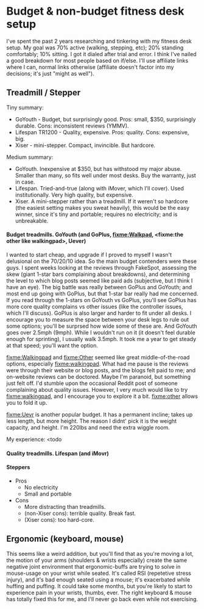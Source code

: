 # Budget & non-budget fitness desk setup

I've spent the past 2 years researching and tinkering with my fitness desk setup. My goal was 70% active (walking, stepping, etc); 20% standing comfortably; 10% sitting. I got it dialed after trial and error. I think I've nailed a good breakdown for most people based on if/else. I'll use affiliate links where I can, normal links otherwise (affiliate doesn't factor into my decisions; it's just "might as well").

## Treadmill / Stepper

Tiny summary:
- GoYouth - Budget, but surprisingly good. Pros: small, $350, surprisingly durable. Cons: inconsistent reviews (YMMV).
- Lifespan TR1200 - Quality, expensive. Pros: quality. Cons: expensive, big. 
- Xiser - mini-stepper. Compact, invincible. But hardcore.

Medium summary:
- GoYouth. Inexpensive at $350, but has withstood my major abuse. Smaller than many, so fits well under most desks. Buy the warranty, just in case.
- Lifespan. Tried-and-true (along with iMover, which I'll cover). Used institutionally. Very high quality, but expensive.
- Xiser. A mini-stepper rather than a treadmill. If it weren't so hardcore (the easiest setting makes you sweat heavily), this would be the easy winner, since it's tiny and portable; requires no electricity; and is unbreakable.

#### Budget treadmills. GoYouth (and GoPlus, <fixme:Walkpad>, <fixme:the other like walkingpad>, Uever)

I wanted to start cheap, and upgrade if I proved to myself I wasn't delusional on the 70/20/10 idea. So the main budget contenders were these guys. I spent weeks looking at the reviews through FakeSpot, assessing the skew (giant 1-star bars complaining about breakdowns), and determining the level to which blog posts seemed like paid ads (subjective, but I think I have an eye). The big battle was really between GoPlus and GoYouth; and most end up going with GoPlus, but that 1-star bar really had me concerned. If you read through the 1-stars on GoYouth vs GoPlus, you'll see GoPlus has more core quality complains vs other issues (like the controller issues, which I'll discuss). GoPlus is also larger and harder to fit under all desks. I encourage you to measure the space between your desk legs to rule out some options; you'll be surprsed how wide some of these are. And GoYouth goes over 2.5mph (9mph). While I wouldn't run on it (it doesn't feel durable enough for sprinting), I usually walk 3.5mph. It took me a year to get steady at that speed; you'll want the option.

<fixme:Walkingpad> and <fixme:Other> seemed like great middle-of-the-road options, especially <fixme:walkingpad>. What had me pause is the reviews were through their website or blog posts, and the blogs felt paid to me; and on-website reviews can be doctored. Maybe I'm paranoid, but something just felt off. I'd stumble upon the occasional Reddit post of someone complaining about quality issues. However, I very much would like to try <fixme:walkingpad>, and I encourage you to explore it a bit. <fixme:other> allows you to fold it up.

<fixme:Uevr> is another popular budget. It has a permanent incline; takes up less length, but more height. The reason I didnt' pick it is the weight capacity, and height. I'm 220lbs and need the extra wiggle room.

My experience: <todo

#### Quality treadmills. Lifespan (and iMovr)

#### Steppers

- Pros
  - No electricity
  - Small and portable
- Cons
  - More distracting than treadmills. 
  - (non-Xiser cons): terrible quality. Break fast.
  - (Xiser cons): too hard-core. 

## Ergonomic (keyboard, mouse)

This seems like a weird addition, but you'll find that as you're moving a lot, the motion of your arms (shoulders & wrists especially) create the same negative joint environment that ergonomic-buffs are trying to solve in mouse-usage on your wrist while seated. It's called RSI (repetetive stress injury), and it's bad enough seated using a mouse; it's exacerbated while huffing and puffing. It could take some months, but you're likely to start to experience pain in your wrists, thumbs, ever. The right keyboard & mouse has totally fixed this for me, and I'll never go back even while not exercising.